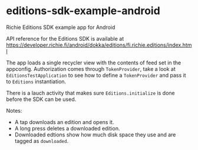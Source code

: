 # editions-sdk-example-android
Richie Editions SDK example app for Android

API reference for the Editions SDK is available at https://developer.richie.fi/android/dokka/editions/fi.richie.editions/index.html

The app loads a single recycler view with the contents of feed set in the appconfig. Authorization comes through `TokenProvider`, take a look at `EditionsTestApplication` to see how to define a `TokenProvider` and pass it to `Editions` instantiation.

There is a lauch activity that makes sure `Editions.initialize` is done before the SDK can be used.

Notes:
- A tap downloads an edition and opens it.
- A long press deletes a downloaded edition.
- Downloaded edtions show how much disk space they use and are tagged as `downloaded`.
